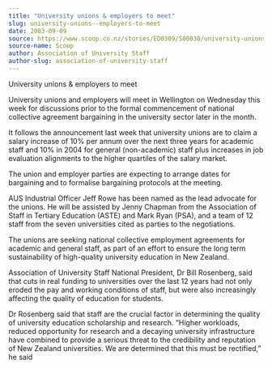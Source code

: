 ```yaml
---
title: "University unions & employers to meet"
slug: university-unions--employers-to-meet
date: 2003-09-09
source: https://www.scoop.co.nz/stories/ED0309/S00030/university-unions-employers-to-meet.htm
source-name: Scoop
author: Association of University Staff
author-slug: association-of-university-staff
---
```


<p>University unions &amp; employers to meet</p>

<p>University unions
and employers will meet in Wellington on Wednesday this week
for discussions prior to the formal commencement of national
collective agreement bargaining in the university sector
later in the month.</p>

<p>It follows the announcement last week
that university unions are to claim a salary increase of 10%
per annum over the next three years for academic staff and
10% in 2004 for general (non-academic) staff plus increases
in job evaluation alignments to the higher quartiles of the
salary market.</p>

<p>The union and employer parties are
expecting to arrange dates for bargaining and to formalise
bargaining protocols at the meeting.<p>

<p>AUS Industrial
Officer Jeff Rowe has been named as the lead advocate for
the unions. He will be assisted by Jenny Chapman from the
Association of Staff in Tertiary Education (ASTE) and Mark
Ryan (PSA), and a team of 12 staff from the seven
universities cited as parties to the negotiations.</p>

<p>The
unions are seeking national collective employment agreements
for academic and general staff, as part of an effort to
ensure the long term sustainability of high-quality
university education in New Zealand.</p>

<p>Association of
University Staff National President, Dr Bill Rosenberg, said
that cuts in real funding to universities over the last 12
years had not only eroded the pay and working conditions of
staff, but were also increasingly affecting the quality of
education for students.<p>

<p></p>

<p>Dr Rosenberg said that staff
are the crucial factor in determining the quality of
university education scholarship and research. “Higher
workloads, reduced opportunity for research and a decaying
university infrastructure have combined to provide a serious
threat to the credibility and reputation of New Zealand
universities. We are determined that this must be
rectified,” he said
<br><p>




<!--


